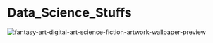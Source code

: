 # Data_Science_Stuffs

![fantasy-art-digital-art-science-fiction-artwork-wallpaper-preview](https://user-images.githubusercontent.com/64101245/89133687-889d0500-d53b-11ea-9283-116608ccbc19.jpg)
